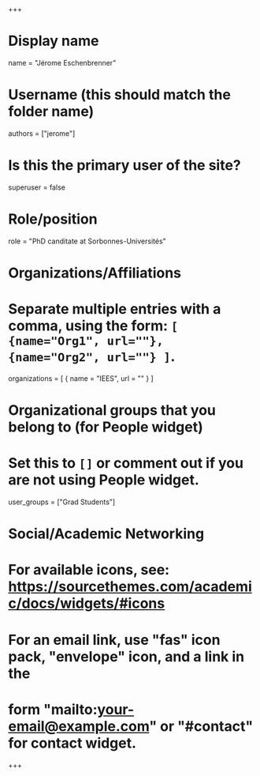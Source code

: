 +++
# Display name
name = "Jérome Eschenbrenner"

# Username (this should match the folder name)
authors = ["jerome"]

# Is this the primary user of the site?
superuser = false 

# Role/position
role = "PhD canditate at Sorbonnes-Universités"

# Organizations/Affiliations
#   Separate multiple entries with a comma, using the form: `[ {name="Org1", url=""}, {name="Org2", url=""} ]`.
organizations = [ { name = "IEES", url = "" } ]

# Organizational groups that you belong to (for People widget)
#   Set this to `[]` or comment out if you are not using People widget.
user_groups = ["Grad Students"]

# Social/Academic Networking
# For available icons, see: https://sourcethemes.com/academic/docs/widgets/#icons
#   For an email link, use "fas" icon pack, "envelope" icon, and a link in the
#   form "mailto:your-email@example.com" or "#contact" for contact widget.
+++
